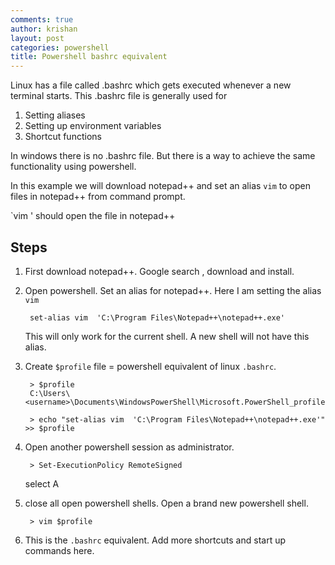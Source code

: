 ```yaml
---
comments: true
author: krishan
layout: post
categories: powershell
title: Powershell bashrc equivalent
---
```


Linux has a file called .bashrc which gets executed whenever a new terminal starts.
This .bashrc file is generally used for

1. Setting aliases
2. Setting up environment variables
3. Shortcut functions

In windows there is no .bashrc file. But there is a way to achieve the same functionality using powershell.

In this example we will download notepad++ and set an alias `vim` to open files in notepad++ from command prompt. 

`vim <filepath>' should open the file in notepad++

## Steps

1. First download notepad++. Google search , download and install. 
2. Open powershell. Set an alias for notepad++. Here I am setting the alias `vim`
    
        set-alias vim  'C:\Program Files\Notepad++\notepad++.exe'

    This will only work for the current shell. A new shell will not have this alias.
3. Create `$profile` file = powershell equivalent of linux `.bashrc`.

        > $profile
        C:\Users\<username>\Documents\WindowsPowerShell\Microsoft.PowerShell_profile.ps1
        
        > echo "set-alias vim  'C:\Program Files\Notepad++\notepad++.exe'" >> $profile

4. Open another powershell session as administrator.

        > Set-ExecutionPolicy RemoteSigned

    select A

5. close all open powershell shells. Open a brand new powershell shell.

        > vim $profile

6. This is the `.bashrc` equivalent. Add more shortcuts and start up commands here.
